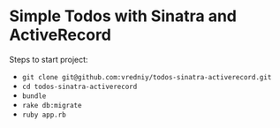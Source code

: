 # Simple Todos with Sinatra and ActiveRecord
 
Steps to start project:

* `git clone git@github.com:vredniy/todos-sinatra-activerecord.git`
* `cd todos-sinatra-activerecord`
* `bundle`
* `rake db:migrate`
* `ruby app.rb`
